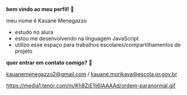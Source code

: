**bem vindo ao meu perfil!** 💚

  meu nome é Kauane Menegazzo

  - estudo no alura
  - estou me desenvolvendo na linguagem JavaScript
  - utilizo esse espaço para trabalhos escolares/compartilhamentos de projeto

**quer entrar em contato comigo?** 📧

kauanemenegazzo2@gmail.com / kauane.morikava@escola.pr.gov.br 




https://media1.tenor.com/m/Kh8ZiE1lj6IAAAAd/ordem-paranormal.gif
